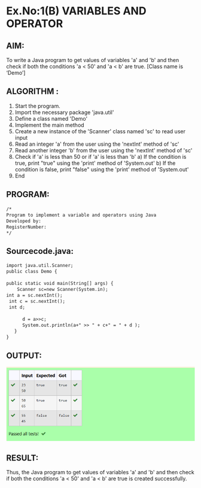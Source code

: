 # Ex.No:1(B) VARIABLES AND OPERATOR

## AIM:
To write a Java program to get values of variables 'a' and 'b' and then check if both the conditions 'a < 50' and 'a < b' are true. [Class name is ‘Demo’]

## ALGORITHM :
1.	Start the program.
2.	Import the necessary package 'java.util'
3.	Define a class named 'Demo'
4.	Implement the main method
5.	Create a new instance of the 'Scanner' class named 'sc' to read user input
6.	Read an integer 'a' from the user using the 'nextInt' method of 'sc'
7.	Read another integer 'b' from the user using the 'nextInt' method of 'sc'
8.	Check if 'a' is less than 50 or if 'a' is less than 'b'
a)	If the condition is true, print "true" using the 'print' method of 'System.out'
b)	If the condition is false, print "false" using the 'print' method of 'System.out'
9.	End





## PROGRAM:
 ```
/*
Program to implement a variable and operators using Java
Developed by: 
RegisterNumber:  
*/
```

## Sourcecode.java:

```
import java.util.Scanner;
public class Demo {

public static void main(String[] args) {
    Scanner sc=new Scanner(System.in);
int a = sc.nextInt();
 int c = sc.nextInt();
 int d;

      d = a>>c;       
      System.out.println(a+" >> " + c+" = " + d );
   }
}
```







## OUTPUT:

![image](https://github.com/23008344/19AI307_JAVA/blob/0fe86f88fa7955b5c31305285c32f34c4471377b/Module-01/DAY-2/Screenshot%202025-04-30%20105846.png)

## RESULT:
Thus, the Java program to get values of variables 'a' and 'b' and then check if both the conditions 'a < 50' and 'a < b' are true is created successfully.
